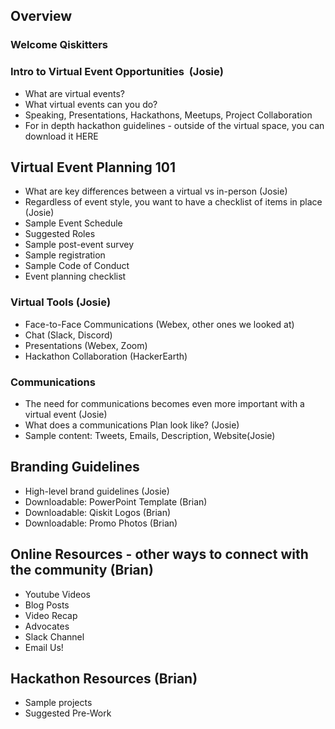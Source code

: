 ## Overview

### Welcome Qiskitters

### Intro to Virtual Event Opportunities  (Josie)
- What are virtual events? 
- What virtual events can you do? 
- Speaking, Presentations, Hackathons, Meetups, Project Collaboration
- For in depth hackathon guidelines - outside of the virtual space, you can download it HERE

## Virtual Event Planning 101
- What are key differences between a virtual vs in-person (Josie)
- Regardless of event style, you want to have a checklist of items in place (Josie)
- Sample Event Schedule
- Suggested Roles
- Sample post-event survey
- Sample registration 
- Sample Code of Conduct 
- Event planning checklist 

### Virtual Tools (Josie)
- Face-to-Face Communications (Webex, other ones we looked at)
- Chat (Slack, Discord) 
- Presentations (Webex, Zoom)
- Hackathon Collaboration (HackerEarth)

### Communications 
- The need for communications becomes even more important with a virtual event (Josie)
- What does a communications Plan look like? (Josie)
- Sample content: Tweets, Emails, Description, Website(Josie)


## Branding Guidelines
- High-level brand guidelines (Josie)
- Downloadable: PowerPoint Template (Brian)
- Downloadable: Qiskit Logos (Brian)
- Downloadable: Promo Photos (Brian)

## Online Resources - other ways to connect with the community (Brian) 
- Youtube Videos
- Blog Posts
- Video Recap
- Advocates
- Slack Channel
- Email Us!

## Hackathon Resources (Brian)
- Sample projects
- Suggested Pre-Work
